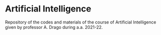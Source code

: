 # Artificial Intelligence

Repository of the codes and materials of the course of Artificial Intelligence given by professor A. Drago during a.a. 2021-22.
